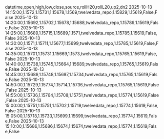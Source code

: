datetime,open,high,low,close,source,rollH20,rollL20,up2,dn2
2025-10-13 14:15:00,1.1572,1.15731,1.15678,1.1569,twelvedata_repo,1.15829,1.15619,False,False
2025-10-13 14:20:00,1.15692,1.15702,1.15678,1.15688,twelvedata_repo,1.15789,1.15619,False,False
2025-10-13 14:25:00,1.15689,1.15715,1.15689,1.1571,twelvedata_repo,1.15785,1.15619,False,False
2025-10-13 14:30:00,1.1571,1.15711,1.15677,1.15699,twelvedata_repo,1.15785,1.15619,False,False
2025-10-13 14:35:00,1.15701,1.15731,1.15669,1.1573,twelvedata_repo,1.15765,1.15619,False,False
2025-10-13 14:40:00,1.15738,1.15745,1.15664,1.15689,twelvedata_repo,1.15765,1.15619,False,False
2025-10-13 14:45:00,1.15689,1.15748,1.15687,1.15734,twelvedata_repo,1.15765,1.15619,False,False
2025-10-13 14:50:00,1.15729,1.15774,1.15714,1.15736,twelvedata_repo,1.15765,1.15619,False,False
2025-10-13 14:55:00,1.15736,1.15764,1.15708,1.15751,twelvedata_repo,1.15774,1.15619,False,False
2025-10-13 15:00:00,1.15751,1.15751,1.15702,1.15719,twelvedata_repo,1.15774,1.15619,False,False
2025-10-13 15:05:00,1.15718,1.15733,1.15699,1.15699,twelvedata_repo,1.15774,1.15619,False,False
2025-10-13 15:10:00,1.15686,1.15686,1.15674,1.15674,twelvedata_repo,1.15774,1.15619,False,False
